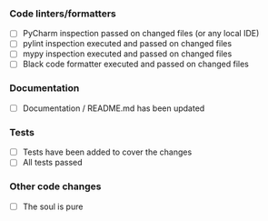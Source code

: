 ### Code linters/formatters
- [ ] PyCharm inspection passed on changed files (or any local IDE)
- [ ] pylint inspection executed and passed on changed files
- [ ] mypy inspection executed and passed on changed files
- [ ] Black code formatter executed and passed on changed files

### Documentation
- [ ] Documentation / README.md has been updated

### Tests
- [ ] Tests have been added to cover the changes
- [ ] All tests passed

### Other code changes
- [ ] The soul is pure

